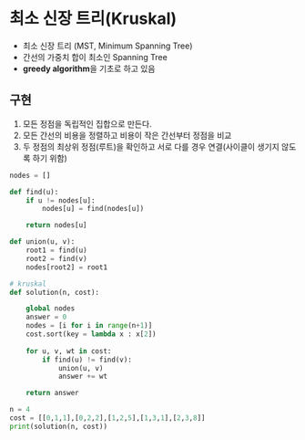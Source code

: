 

# 최소 신장 트리(Kruskal)

- 최소 신장 트리 (MST, Minimum Spanning Tree)
- 간선의 가중치 합이 최소인 Spanning Tree
- **greedy algorithm**을 기초로 하고 있음


## 구현

1. 모든 정점을 독립적인 집합으로 만든다.
2. 모든 간선의 비용을 정렬하고 비용이 작은 간선부터 정점을 비교
3. 두 정점의 최상위 정점(루트)을 확인하고 서로 다를 경우 연결(사이클이 생기지 않도록 하기 위함) 

```python
nodes = []

def find(u):
    if u != nodes[u]:
        nodes[u] = find(nodes[u])

    return nodes[u]

def union(u, v):
    root1 = find(u)
    root2 = find(v)
    nodes[root2] = root1

# kruskal
def solution(n, cost):

    global nodes
    answer = 0
    nodes = [i for i in range(n+1)]
    cost.sort(key = lambda x : x[2])
    
    for u, v, wt in cost:
        if find(u) != find(v):
            union(u, v)
            answer += wt

    return answer

n = 4
cost = [[0,1,1],[0,2,2],[1,2,5],[1,3,1],[2,3,8]]
print(solution(n, cost))

```